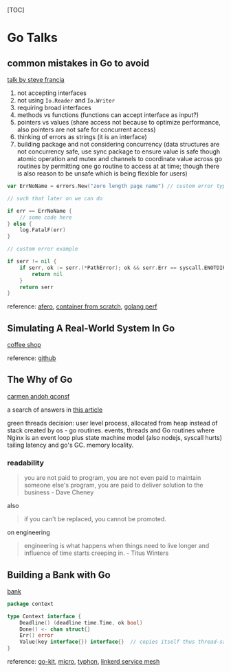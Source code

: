 [TOC]

# Go Talks

## common mistakes in Go to avoid

[talk by steve francia](https://www.youtube.com/watch?v=29LLRKIL_TI&ab_channel=DataCouncil)

1. not accepting interfaces
2. not using `Io.Reader` and `Io.Writer`
3. requiring broad interfaces
4. methods vs functions (functions can accept interface as input?)
5. pointers vs values (share access not because to optimize performance, also pointers are not safe for concurrent access)
6. thinking of errors as strings (it is an interface)
7. building package and not considering concurrency (data structures are not concurrency safe, use sync package to ensure value is safe though atomic operation and mutex and channels to coordinate value across go routines by permitting one go routine to access at at time; though there is also reason to be unsafe which is being flexible for users)

```go
var ErrNoName = errors.New("zero length page name") // custom error type for context

// such that later on we can do 

if err == ErrNoName {
    // some code here
} else {
    log.FatalF(err)
}

// custom error example

if serr != nil {
    if serr, ok := serr.(*PathError); ok && serr.Err == syscall.ENOTDIR {
		return nil
    }
    return serr
}
```

reference: [afero](https://github.com/spf13/afero), [container from scratch](https://github.com/lizrice/containers-from-scratch), [golang perf](https://github.com/golang/perf)

## Simulating A Real-World System In Go

[coffee shop](https://www.youtube.com/watch?v=jJS6G7irZSc&ab_channel=CodingTech)

reference: [github](https://github.com/Sajmani/dotgo/tree/master/coffee)

## The Why of Go

[carmen andoh qconsf](https://www.youtube.com/watch?v=bmZNaUcwBt4&ab_channel=InfoQ)

a search of answers in [this article](https://talks.golang.org/2012/splash.article)

green threads decision: user level process, allocated from heap instead of stack created by os - go routines. events, threads and Go routines where Nginx is an event loop plus state machine model (also nodejs, syscall hurts) tailing latency and go's GC. memory locality.

### readability

> you are not paid to program, you are not even paid to maintain someone else's program, you are paid to deliver solution to the business - Dave Cheney

also

> if you can't be replaced, you cannot be promoted.

on engineering

> engineering is what happens when things need to live longer and influence of time starts creeping in. - Titus Winters

## Building a Bank with Go

[bank](https://www.youtube.com/watch?v=y2j_TB3NsRc&ab_channel=InfoQ)

```go
package context

type Context interface {
    Deadline() (deadline time.Time, ok bool)
    Done() <- chan struct{}
    Err() error
    Value(key interface{}) interface{}  // copies itself thus thread-safe
}
```



reference: [go-kit](https://github.com/go-kit/kit), [micro](https://github.com/micro/micro), [typhon](https://github.com/monzo/typhon), [linkerd service mesh](https://linkerd.io/)